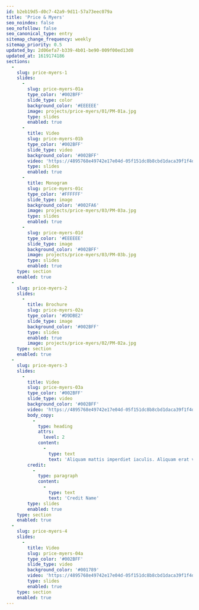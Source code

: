 ```yaml
---
id: b2eb19d5-d0c7-42a9-9d11-57a73eec079a
title: 'Price & Myers'
seo_noindex: false
seo_nofollow: false
seo_canonical_type: entry
sitemap_change_frequency: weekly
sitemap_priority: 0.5
updated_by: 2d06efa7-b339-4b01-be90-009f00ed13d0
updated_at: 1619174186
sections:
  -
    slug: price-myers-1
    slides:
      -
        slug: price-myers-01a
        type_color: '#002BFF'
        slide_type: color
        background_color: '#EEEEEE'
        image: projects/price-myers/01/PM-01a.jpg
        type: slides
        enabled: true
      -
        title: Video
        slug: price-myers-01b
        type_color: '#002BFF'
        slide_type: video
        background_color: '#002BFF'
        video: 'https://4895768e49742e17e04d-05f151dc8b8cbd1daca39f1f4d7296ca.ssl.cf3.rackcdn.com/1548847975.mp4'
        type: slides
        enabled: true
      -
        title: Monogram
        slug: price-myers-01c
        type_color: '#FFFFFF'
        slide_type: image
        background_color: '#002FA6'
        image: projects/price-myers/03/PM-03a.jpg
        type: slides
        enabled: true
      -
        slug: price-myers-01d
        type_color: '#EEEEEE'
        slide_type: image
        background_color: '#002BFF'
        image: projects/price-myers/03/PM-03b.jpg
        type: slides
        enabled: true
    type: section
    enabled: true
  -
    slug: price-myers-2
    slides:
      -
        title: Brochure
        slug: price-myers-02a
        type_color: '#D9DBE2'
        slide_type: image
        background_color: '#002BFF'
        type: slides
        enabled: true
        image: projects/price-myers/02/PM-02a.jpg
    type: section
    enabled: true
  -
    slug: price-myers-3
    slides:
      -
        title: Video
        slug: price-myers-03a
        type_color: '#002BFF'
        slide_type: video
        background_color: '#002BFF'
        video: 'https://4895768e49742e17e04d-05f151dc8b8cbd1daca39f1f4d7296ca.ssl.cf3.rackcdn.com/1560998517.mp4'
        body_copy:
          -
            type: heading
            attrs:
              level: 2
            content:
              -
                type: text
                text: 'Aliquam mattis imperdiet iaculis. Aliquam erat volutpat. Proin aliquet sem et tellus. Vivamus in vulputate ex, eget consectetur ligula. Nullam pretium porttitor bibendum. Aenean lorem massa, mattis non nunc id, ultricies condimentum diam. Quisque ac urna suscipit tortor lobortis mollis.'
        credit:
          -
            type: paragraph
            content:
              -
                type: text
                text: 'Credit Name'
        type: slides
        enabled: true
    type: section
    enabled: true
  -
    slug: price-myers-4
    slides:
      -
        title: Video
        slug: price-myers-04a
        type_color: '#002BFF'
        slide_type: video
        background_color: '#001789'
        video: 'https://4895768e49742e17e04d-05f151dc8b8cbd1daca39f1f4d7296ca.ssl.cf3.rackcdn.com/1561024124.mp4'
        type: slides
        enabled: true
    type: section
    enabled: true
---
```

